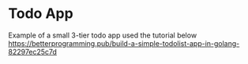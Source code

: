# Todo App

Example of a small 3-tier todo app used the tutorial below 
https://betterprogramming.pub/build-a-simple-todolist-app-in-golang-82297ec25c7d



